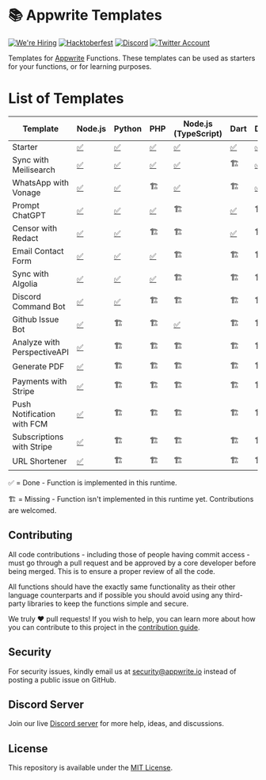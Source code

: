 # 📚 Appwrite Templates

[![We're Hiring](https://img.shields.io/static/v1?label=We're&message=Hiring&color=blue&style=flat-square)](https://appwrite.io/company/careers)
[![Hacktoberfest](https://img.shields.io/static/v1?label=hacktoberfest&message=ready&color=191120&style=flat-square)](https://hacktoberfest.appwrite.io)
[![Discord](https://img.shields.io/discord/564160730845151244?label=discord&style=flat-square)](https://appwrite.io/discord?r=Github)
[![Twitter Account](https://img.shields.io/twitter/follow/appwrite?color=00acee&label=twitter&style=flat-square)](https://twitter.com/appwrite)

Templates for [Appwrite](https://appwrite.io/) Functions. These templates can be used as starters for your functions, or for learning purposes.

# List of Templates

<!-- TABLE:START -->

| Template                    | Node.js                                | Python                             | PHP                             | Node.js (TypeScript)                        | Dart                          | Deno                             | Ruby                            | Bun               | C++               | .NET                 | Java               | Kotlin               | Swift               |
| --------------------------- | -------------------------------------- | ---------------------------------- | ------------------------------- | ------------------------------------------- | ----------------------------- | -------------------------------- | ------------------------------- | ----------------- | ----------------- | -------------------- | ------------------ | -------------------- | ------------------- |
| Starter                     | [✅](node/starter)                     | [✅](python/starter)               | [✅](php/starter)               | [✅](node-typescript/starter)               | [✅](dart/starter)            | [✅](deno/starter)               | [✅](ruby/starter)              | [✅](bun/starter) | [✅](cpp/starter) | [✅](dotnet/starter) | [✅](java/starter) | [✅](kotlin/starter) | [✅](swift/starter) |
| Sync with Meilisearch       | [✅](node/sync-with-meilisearch)       | [✅](python/sync_with_meilisearch) | [✅](php/sync-with-meilisearch) | [✅](node-typescript/sync-with-meilisearch) | 🏗️                            | [✅](deno/sync-with-meilisearch) | 🏗️                              | 🏗️                | 🏗️                | 🏗️                   | 🏗️                 | 🏗️                   | 🏗️                  |
| WhatsApp with Vonage        | [✅](node/whatsapp-with-vonage)        | [✅](python/whatsapp_with_vonage)  | 🏗️                              | [✅](node-typescript/whatsapp-with-vonage)  | 🏗️                            | [✅](deno/whatsapp-with-vonage)  | [✅](ruby/whatsapp-with-vonage) | 🏗️                | 🏗️                | 🏗️                   | 🏗️                 | 🏗️                   | 🏗️                  |
| Prompt ChatGPT              | [✅](node/prompt-chatgpt)              | [✅](python/prompt_chatgpt)        | [✅](php/prompt-chatgpt)        | 🏗️                                          | [✅](dart/prompt_chatgpt)     | 🏗️                               | 🏗️                              | 🏗️                | 🏗️                | 🏗️                   | 🏗️                 | 🏗️                   | 🏗️                  |
| Censor with Redact          | [✅](node/censor-with-redact)          | [✅](python/censor_with_redact)    | 🏗️                              | 🏗️                                          | [✅](dart/censor_with_redact) | 🏗️                               | 🏗️                              | 🏗️                | 🏗️                | 🏗️                   | 🏗️                 | 🏗️                   | 🏗️                  |
| Email Contact Form          | [✅](node/email-contact-form)          | [✅](python/email_contact_form)    | [✅](php/email-contact-form)    | 🏗️                                          | 🏗️                            | 🏗️                               | 🏗️                              | 🏗️                | 🏗️                | 🏗️                   | 🏗️                 | 🏗️                   | 🏗️                  |
| Sync with Algolia           | [✅](node/sync-with-algolia)           | [✅](python/sync_with_algolia)     | [✅](php/sync-with-algolia)     | 🏗️                                          | 🏗️                            | 🏗️                               | 🏗️                              | 🏗️                | 🏗️                | 🏗️                   | 🏗️                 | 🏗️                   | 🏗️                  |
| Discord Command Bot         | [✅](node/discord-command-bot)         | [✅](python/discord_command_bot)   | 🏗️                              | 🏗️                                          | 🏗️                            | 🏗️                               | 🏗️                              | 🏗️                | 🏗️                | 🏗️                   | 🏗️                 | 🏗️                   | 🏗️                  |
| Github Issue Bot            | [✅](node/github-issue-bot)            | 🏗️                                 | 🏗️                              | [✅](node-typescript/github-issue-bot)      | 🏗️                            | 🏗️                               | 🏗️                              | 🏗️                | 🏗️                | 🏗️                   | 🏗️                 | 🏗️                   | 🏗️                  |
| Analyze with PerspectiveAPI | [✅](node/analyze-with-perspectiveapi) | 🏗️                                 | 🏗️                              | 🏗️                                          | 🏗️                            | 🏗️                               | 🏗️                              | 🏗️                | 🏗️                | 🏗️                   | 🏗️                 | 🏗️                   | 🏗️                  |
| Generate PDF                | [✅](node/generate-pdf)                | 🏗️                                 | 🏗️                              | 🏗️                                          | 🏗️                            | 🏗️                               | 🏗️                              | 🏗️                | 🏗️                | 🏗️                   | 🏗️                 | 🏗️                   | 🏗️                  |
| Payments with Stripe        | [✅](node/payments-with-stripe)        | 🏗️                                 | 🏗️                              | 🏗️                                          | 🏗️                            | 🏗️                               | 🏗️                              | 🏗️                | 🏗️                | 🏗️                   | 🏗️                 | 🏗️                   | 🏗️                  |
| Push Notification with FCM  | [✅](node/push-notification-with-fcm)  | 🏗️                                 | 🏗️                              | 🏗️                                          | 🏗️                            | 🏗️                               | 🏗️                              | 🏗️                | 🏗️                | 🏗️                   | 🏗️                 | 🏗️                   | 🏗️                  |
| Subscriptions with Stripe   | [✅](node/subscriptions-with-stripe)   | 🏗️                                 | 🏗️                              | 🏗️                                          | 🏗️                            | 🏗️                               | 🏗️                              | 🏗️                | 🏗️                | 🏗️                   | 🏗️                 | 🏗️                   | 🏗️                  |
| URL Shortener               | [✅](node/url-shortener)               | 🏗️                                 | 🏗️                              | 🏗️                                          | 🏗️                            | 🏗️                               | 🏗️                              | 🏗️                | 🏗️                | 🏗️                   | 🏗️                 | 🏗️                   | 🏗️                  |

<!-- TABLE:END -->

✅ = Done - Function is implemented in this runtime.

🏗️ = Missing - Function isn't implemented in this runtime yet. Contributions are welcomed.

## Contributing

All code contributions - including those of people having commit access - must go through a pull request and be approved by a core developer before being merged. This is to ensure a proper review of all the code.

All functions should have the exactly same functionality as their other language counterparts and if possible you should avoid using any third-party libraries to keep the functions simple and secure.

We truly ❤️ pull requests! If you wish to help, you can learn more about how you can contribute to this project in the [contribution guide](https://github.com/open-runtimes/.github/blob/main/CONTRIBUTING.md).

## Security

For security issues, kindly email us at [security@appwrite.io](mailto:security@appwrite.io) instead of posting a public issue on GitHub.

## Discord Server

Join our live [Discord server](https://appwrite.io/discord) for more help, ideas, and discussions.

## License

This repository is available under the [MIT License](./LICENSE).
